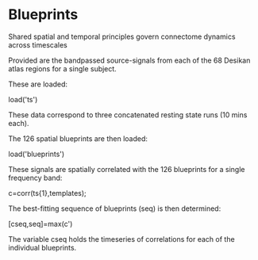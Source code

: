 # Blueprints
Shared spatial and temporal principles govern connectome dynamics across timescales

Provided are the bandpassed source-signals from each of the 68 Desikan atlas regions for a single subject.

These are loaded:

load('ts')

These data correspond to three concatenated resting state runs (10 mins each).

The 126 spatial blueprints are then loaded:

load('blueprints')

These signals are spatially correlated with the 126 blueprints for a single frequency band:

c=corr(ts{1},templates);

The best-fitting sequence of blueprints (seq) is then determined:

[cseq,seq]=max(c')

The variable cseq holds the timeseries of correlations for each of the individual blueprints.

